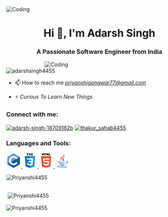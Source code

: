 <img align = "Top" alt="Coding" width="1000" height="300" src = "https://github.com/AdarshSingh4455/AdarshSingh4455/blob/main/ADARSH%20SINGH%20(1).png?raw=true">
<h1 align="center">Hi 👋, I'm Adarsh Singh</h1>
<h3 align="center">A Passionate Software Engineer from India</h3>

<img align = "right" alt="Coding" width="400" src = "https://media.tenor.com/Aw2-4sShkCUAAAAd/coding.gif">
<p align="left"> <img src="https://komarev.com/ghpvc/?username=adarshsingh4455&label=Profile%20views&color=0e75b6&style=flat" alt="adarshsingh4455" /> </p>

- 📫 How to reach me *priyanshigangwar77@gmail.com*

- ⚡ *Curious To Learn New Things*

<h3 align="left">Connect with me:</h3>
<p align="left">
<a href="https://linkedin.com/in/adarsh-singh4455" target="blank"><img align="center" src="https://raw.githubusercontent.com/rahuldkjain/github-profile-readme-generator/master/src/images/icons/Social/linked-in-alt.svg" alt="adarsh-singh-18709182b" height="30" width="40" /></a>
<a href="https://instagram.com/thakur_sahab4455" target="blank"><img align="center" src="https://raw.githubusercontent.com/rahuldkjain/github-profile-readme-generator/master/src/images/icons/Social/instagram.svg" alt="thakur_sahab4455" height="30" width="40" /></a>
</p>

<h3 align="left">Languages and Tools:</h3>
<p align="left"> <a href="https://www.cprogramming.com/" target="_blank" rel="noreferrer"> <img src="https://raw.githubusercontent.com/devicons/devicon/master/icons/c/c-original.svg" alt="c" width="40" height="40"/> </a> <a href="https://www.w3schools.com/css/" target="_blank" rel="noreferrer"> <img src="https://raw.githubusercontent.com/devicons/devicon/master/icons/css3/css3-original-wordmark.svg" alt="css3" width="40" height="40"/> </a> <a href="https://www.w3.org/html/" target="_blank" rel="noreferrer"> <img src="https://raw.githubusercontent.com/devicons/devicon/master/icons/html5/html5-original-wordmark.svg" alt="html5" width="40" height="40"/> </a> <a href="https://www.java.com" target="_blank" rel="noreferrer"> <img src="https://raw.githubusercontent.com/devicons/devicon/master/icons/java/java-original.svg" alt="java" width="40" height="40"/> </a> </p>

<p><img align="left" src="https://github-readme-stats.vercel.app/api/top-langs?username=Priyanshi4455&show_icons=true&locale=en&layout=compact" alt="Priyanshi4455" /></p> <br><br>

<p>&nbsp;<img align="center" src="https://github-readme-stats.vercel.app/api?username=Priyanshi4455&show_icons=true&locale=en" alt="Priyanshi4455" /></p>

<p><img align="center" src="https://github-readme-streak-stats.herokuapp.com/?user=Priyanshi4455&" alt="Priyanshi4455" /></p>
